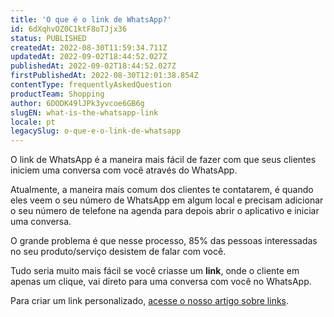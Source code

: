 ```yaml
---
title: 'O que é o link de WhatsApp?'
id: 6dXqhvOZ0C1ktF8oTJjx36
status: PUBLISHED
createdAt: 2022-08-30T11:59:34.711Z
updatedAt: 2022-09-02T18:44:52.027Z
publishedAt: 2022-09-02T18:44:52.027Z
firstPublishedAt: 2022-08-30T12:01:38.854Z
contentType: frequentlyAskedQuestion
productTeam: Shopping
author: 6DODK49lJPk3yvcoe6GB6g
slugEN: what-is-the-whatsapp-link
locale: pt
legacySlug: o-que-e-o-link-de-whatsapp
---
```


O link de WhatsApp é a maneira mais fácil de fazer com que seus clientes iniciem uma conversa com você através do WhatsApp.

Atualmente, a maneira mais comum dos clientes te contatarem, é quando eles veem o seu número de WhatsApp em algum local e precisam adicionar o seu número de telefone na agenda para depois abrir o aplicativo e iniciar uma conversa.

O grande problema é que nesse processo, 85% das pessoas interessadas no seu produto/serviço desistem de falar com você.

Tudo seria muito mais fácil se você criasse um **link**, onde o cliente em apenas um clique, vai direto para uma conversa com você no WhatsApp.

Para criar um link personalizado, [acesse o nosso artigo sobre links](https://help.vtex.com/pt/tutorial/links--7h7YXPFovF2k5z6ZSZs5WB).
